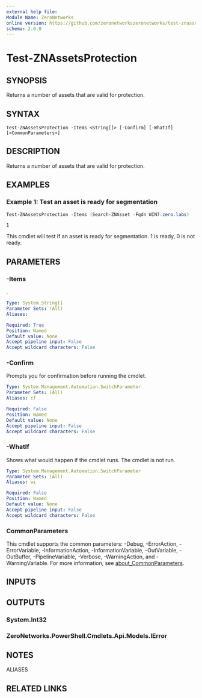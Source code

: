 ```yaml
---
external help file:
Module Name: ZeroNetworks
online version: https://github.com/zeronetworkszeronetworks/test-znassetsprotection
schema: 2.0.0
---
```


# Test-ZNAssetsProtection

## SYNOPSIS
Returns a number of assets that are valid for protection.

## SYNTAX

```
Test-ZNAssetsProtection -Items <String[]> [-Confirm] [-WhatIf] [<CommonParameters>]
```

## DESCRIPTION
Returns a number of assets that are valid for protection.

## EXAMPLES

### Example 1: Test an asset is ready for segmentation
```powershell
Test-ZNAssetsProtection -Items (Search-ZNAsset -Fqdn WIN7.zero.labs)
```

```output
1
```

This cmdlet will test if an asset is ready for segmentation.
1 is ready, 0 is not ready.

## PARAMETERS

### -Items
.

```yaml
Type: System.String[]
Parameter Sets: (All)
Aliases:

Required: True
Position: Named
Default value: None
Accept pipeline input: False
Accept wildcard characters: False
```

### -Confirm
Prompts you for confirmation before running the cmdlet.

```yaml
Type: System.Management.Automation.SwitchParameter
Parameter Sets: (All)
Aliases: cf

Required: False
Position: Named
Default value: None
Accept pipeline input: False
Accept wildcard characters: False
```

### -WhatIf
Shows what would happen if the cmdlet runs.
The cmdlet is not run.

```yaml
Type: System.Management.Automation.SwitchParameter
Parameter Sets: (All)
Aliases: wi

Required: False
Position: Named
Default value: None
Accept pipeline input: False
Accept wildcard characters: False
```

### CommonParameters
This cmdlet supports the common parameters: -Debug, -ErrorAction, -ErrorVariable, -InformationAction, -InformationVariable, -OutVariable, -OutBuffer, -PipelineVariable, -Verbose, -WarningAction, and -WarningVariable. For more information, see [about_CommonParameters](http://go.microsoft.com/fwlink/?LinkID=113216).

## INPUTS

## OUTPUTS

### System.Int32

### ZeroNetworks.PowerShell.Cmdlets.Api.Models.IError

## NOTES

ALIASES

## RELATED LINKS

